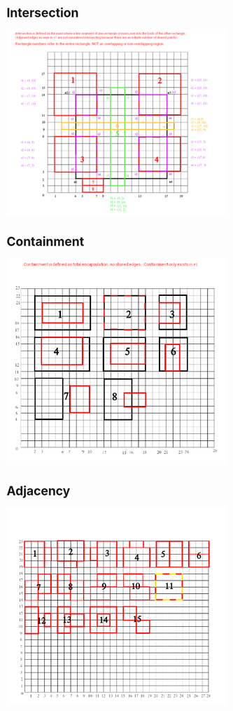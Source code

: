 # Intersection

![Diagram representing Appendix 1: Intersection](intersection.png "Intersection")

# Containment

![Diagram representing Appendix 2: Containment](inset_rectangles.png "Containment")

# Adjacency

![Diagram representing Appendix 3: Adjacency](adjacency.png "Adjacency")
